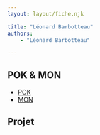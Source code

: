 ```yaml
---
layout: layout/fiche.njk

title: "Léonard Barbotteau"
authors:
    - "Léonard Barbotteau"

---
```


## POK & MON

* [POK](./pok)
* [MON](./mon)

## Projet
